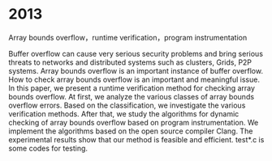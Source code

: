 2013
====

  Array bounds overflow，runtime verification，program instrumentation

  Buffer overflow can cause very serious security problems and bring serious threats to networks and distributed systems such as clusters, Grids, P2P systems. Array bounds overflow is an important instance of buffer overflow. How to check array bounds overflow is an important and meaningful issue. In this paper, we present a runtime verification method for checking array bounds overflow. At first, we analyze the various classes of array bounds overflow errors. Based on the classification, we investigate the various verification methods. After that, we study the algorithms for dynamic checking of array bounds overflow based on program instrumentation. We implement the algorithms based on the open source compiler Clang. The experimental results show that our method is feasible and efficient.
  test*.c is some codes for testing.
